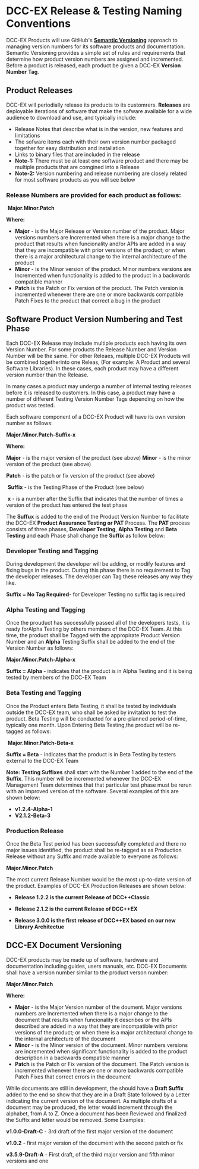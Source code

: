 # DCC-EX Release & Testing Naming Conventions

DCC-EX Products will use GitHub's **[Semantic Versioning](https://semver.org)** approach to managing  version numbers for its software products and documentation.  Semantic Versioning provides a simple set of rules and requirements that determine how product version numbers are assigned and incremented. Before a product is released, each product be given a DCC-EX **Version Number** **Tag**.

## Product Releases

DCC-EX will periodially release its products to its customrers.  **Releases** are deployable iterations of software that make the sofware available for a wide audience to download and use, and  typically include:

   - Release Notes that describe what is in the version, new features and limitations
   - The sofware items each with their own version number packaged together for easy distribution and installation
   - Links to binary files that are included in the release
   - **Note-1:** There must be at least one software product and there may be multiple products that are comgined into a Release 
   - **Note-2:** Version numbering and release numbering are closely related for most software products as you will see below

### Release Numbers are provided for each product as follows:  

​			 **Major.Minor.Patch**

**Where:**

- **Major** - is the Major Release or Version number of the product.  Major versions numbers are Incremented when there is a major change to the product that results when funcionality and/or APIs are added in a way that they are incompatible with prior versions of the product; or when there is a major architectural change to the internal architecture of the product
- **Minor** - is the  Minor version of the product.  Minor numbers versions are Incremented when functionality is added to the product in a backwards compatible manner
- **Patch** is the Patch or Fix version of the product.  The Patch version is incremented whenever there are one or more backwards compatible Patch Fixes to the product that correct a bug in the  product

## Software Product Version Numbering and Test Phase

Each DCC-EX Release may include multiple products each having its own Version Number.  For some products the Release Number and Version Number will be the same.  For other Releaes, multiple DCC-EX Products will be combined togetherinto one Releas, (For example:  A Product and several Software Libraries).  In these cases, each product may have a different version number than the Release.  

In many cases a product may undergo a number of internal  testing releases before it is released to customers.  In this case, a  product may have a number of different Testing  Version Number Tags depending on how the product was tested.  

Each software  component of a DCC-EX Product will have its own version number as follows: 


   **Major.Minor.Patch-Suffix-x**  

**Where:**

   **Major** - is the major version of the product (see above)
   **Minor** - is the minor version of the product (see above)

  **Patch** - is the patch or fix version of the product (see above)

​	**Suffix** - is the Testing Phase of the Product (see below)

​	**x** - is a number after the Suffix that indicates that the number of times a version of the product has entered the test phase 

The **Suffux** is added to the end of the Product Version Number to facilitate the DCC-EX **Product Assurance Testing or PAT** Process.  The **PAT** process consists of three phases, **Developer **T**esting**,  **Alpha Testing** and **Beta Testing** and each Phase shall change the **Suffix** as follow below:

### Developer Testing and Tagging

During development the developer will be adding, or modify features and fixing bugs in the product. During this phase there is no requirement to Tag the developer releases. The developer can Tag these releases any way they like. 

**Suffix = No Tag Required**-  for Developer Testing  no suffix tag is required

### Alpha Testing and Tagging

Once the prouduct has successfully passed all of the developers tests, it is ready forAlpha Testing by others members of the DCC-EX Team.  At this time, the  product shall be Tagged with the appropirate Product Version Number and an **Alpha** Testing Suffix shall be added to the end of the Version Number as follows:

   **Major.Minor.Patch-Alpha-x** 

**Suffix = Alpha** - indicates that the product is in Alpha Testing and it is being tested by  members of the DCC-EX Team

### Beta Testing and Tagging

Once the Product enters Beta Testing, it shall be tested by individuals outside the DCC-EX team, who shall be asked by invitation to test the product.  Beta Testing will be conducted for a pre-planned period-of-time, typically one month. Upon Entering Beta Testing,the  product will be re-tagged as follows:

​    **Major.Minor.Patch-Beta-x** 

**Suffix = Beta** - indicates that the product is in Beta Testing by testers external to the DCC-EX Team

**Note:** **Testing Suffixes** shall start with the Number 1 added to the end of the **Suffix**.  This number will be incremented whenever the DCC-EX Management Team determines that that particular test phase must be rerun  with an improved version of the software.  Several examples of this are shown below:  

- **v1.2.4-Alpha-1**
- **V2.1.2-Beta-3**

### Production Release

 Once the Beta Test period has been successfully completed and there no major issues identified, the product shall be re-tagged as as Production Release without any Suffix and made available to everyone as follows:

**Major.Minor.Patch**

The most current Release  Number would be the most up-to-date version of the product.   Examples of DCC-EX Production Releases are shown below:

- **Release 1.2.2 is the current Release of DCC++Classic**

- **Release 2.1.2 is the current Release of DCC++EX**

- **Release 3.0.0 is the first release of DCC++EX based on our new Library Architectue**

  

## DCC-EX Document Versioning

DCC-EX products may be made up of software, hardware and documentation including guides, users manuals, etc. DCC-EX Documents shall have a version number similar to the product verson number:

**Major.Minor.Patch**

**Where:**

- **Major** - is the Major Version number of the doument.  Major versions numbers are Incremented when there is a major change to the document that results when funcionality it describes or the APIs described are added in a way that they are incompatible with prior versions of the product; or when there is a major architectural change to the internal architecture of the document
- **Minor** - is the  Minor version of the document.  Minor numbers versions are incremented when significant functionality is added to the product description in a backwards compatible manner
- **Patch** is the Patch or Fix version of the document.  The Patch version is incremented whenever there are one or more backwards compatible Patch Fixes  that correct errors in the document 

While documents are still in development, the should have a **Draft Suffix** added to the end so show that they are in a Draft State followed by a Letter indicating the current version of the document.  As multiple drafts of a document may be produced, the letter would increment through the alphabet, from A to Z.  Once a document has been Reviewed and finalized the Suffix and letter would be removed.  Some Examples:

**v1.0.0-Draft-C**  - 3rd draft of the first major version of the document

**v1.0.2** - first major version of the document with the second patch or fix

**v3.5.9-Draft-A**  - First draft, of the third major version and fifth minor versions and one  
